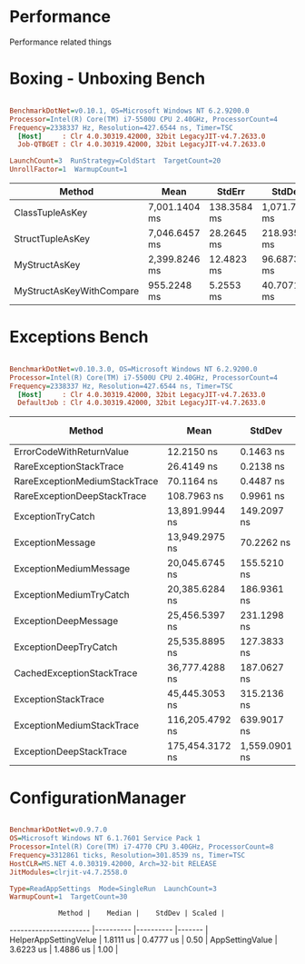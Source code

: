 # Performance
Performance related things



# Boxing - Unboxing Bench

``` ini

BenchmarkDotNet=v0.10.1, OS=Microsoft Windows NT 6.2.9200.0
Processor=Intel(R) Core(TM) i7-5500U CPU 2.40GHz, ProcessorCount=4
Frequency=2338337 Hz, Resolution=427.6544 ns, Timer=TSC
  [Host]     : Clr 4.0.30319.42000, 32bit LegacyJIT-v4.7.2633.0
  Job-QTBGET : Clr 4.0.30319.42000, 32bit LegacyJIT-v4.7.2633.0

LaunchCount=3  RunStrategy=ColdStart  TargetCount=20  
UnrollFactor=1  WarmupCount=1  

```
Method | Mean | StdErr | StdDev | Median | Gen 0 | Gen 1 | Gen 2 | Allocated
------------------------- | -------------- | ------------ | -------------- |-------------- | ------------ | ------------ |---------- | ----------
ClassTupleAsKey | 7,001.1404 ms | 138.3584 ms | 1,071.7192 ms | 6,607.0421 ms | 101050.0000 |  37550.0000 | 4050.0000 | 600.71 MB |
StructTupleAsKey | 7,046.6457 ms |  28.2645 ms |   218.9356 ms | 6,958.6388 ms | 638950.0000 | 135050.0000 | 6000.0000 |   1.65 GB |
MyStructAsKey | 2,399.8246 ms |  12.4823 ms |    96.6873 ms | 2,388.9916 ms | 127100.0000 |  49550.0000 | 4050.0000 |    765 MB | 
MyStructAsKeyWithCompare |   955.2248 ms |   5.2553 ms |    40.7071 ms |   938.4278 ms |  11950.0000 |   8900.0000 | 2950.0000 |   59.6 MB |







# Exceptions Bench

``` ini

BenchmarkDotNet=v0.10.3.0, OS=Microsoft Windows NT 6.2.9200.0
Processor=Intel(R) Core(TM) i7-5500U CPU 2.40GHz, ProcessorCount=4
Frequency=2338337 Hz, Resolution=427.6544 ns, Timer=TSC
  [Host]     : Clr 4.0.30319.42000, 32bit LegacyJIT-v4.7.2633.0
  DefaultJob : Clr 4.0.30319.42000, 32bit LegacyJIT-v4.7.2633.0


```
 |                        Method |            Mean |        StdDev |    Scaled | Scaled-StdDev |
 |------------------------------ |---------------- |-------------- |---------- |-------------- |
 |      ErrorCodeWithReturnValue |      12.2150 ns |     0.1463 ns |      1.00 |          0.00 |
 |       RareExceptionStackTrace |      26.4149 ns |     0.2138 ns |      2.16 |          0.03 |
 | RareExceptionMediumStackTrace |      70.1164 ns |     0.4487 ns |      5.74 |          0.07 |
 |   RareExceptionDeepStackTrace |     108.7963 ns |     0.9961 ns |      8.91 |          0.13 |
 |             ExceptionTryCatch |  13,891.9944 ns |   149.2097 ns |  1,137.44 |         17.51 |
 |              ExceptionMessage |  13,949.2975 ns |    70.2262 ns |  1,142.13 |         14.14 |
 |        ExceptionMediumMessage |  20,045.6745 ns |   155.5210 ns |  1,641.28 |         22.37 |
 |       ExceptionMediumTryCatch |  20,385.6284 ns |   186.9361 ns |  1,669.12 |         24.09 |
 |          ExceptionDeepMessage |  25,456.5397 ns |   231.1298 ns |  2,084.31 |         29.94 |
 |         ExceptionDeepTryCatch |  25,535.8895 ns |   127.3833 ns |  2,090.80 |         25.86 |
 |     CachedExceptionStackTrace |  36,777.4288 ns |   187.0627 ns |  3,011.23 |         37.36 |
 |           ExceptionStackTrace |  45,445.3053 ns |   315.2136 ns |  3,720.93 |         49.18 |
 |     ExceptionMediumStackTrace | 116,205.4792 ns |   639.9017 ns |  9,514.56 |        119.63 |
 |       ExceptionDeepStackTrace | 175,454.3172 ns | 1,559.0901 ns | 14,365.68 |        204.93 |





# ConfigurationManager


```ini

BenchmarkDotNet=v0.9.7.0
OS=Microsoft Windows NT 6.1.7601 Service Pack 1
Processor=Intel(R) Core(TM) i7-4770 CPU 3.40GHz, ProcessorCount=8
Frequency=3312861 ticks, Resolution=301.8539 ns, Timer=TSC
HostCLR=MS.NET 4.0.30319.42000, Arch=32-bit RELEASE
JitModules=clrjit-v4.7.2558.0

Type=ReadAppSettings  Mode=SingleRun  LaunchCount=3  
WarmupCount=1  TargetCount=30  

```
                Method |    Median |    StdDev | Scaled |
---------------------- |---------- |---------- |------- |
 HelperAppSettingVelue | 1.8111 us | 0.4777 us |   0.50 |
       AppSettingValue | 3.6223 us | 1.4886 us |   1.00 |
